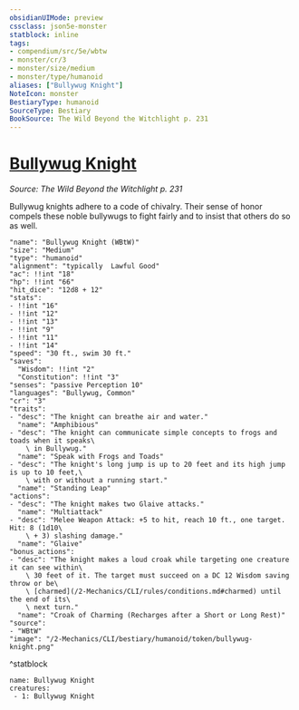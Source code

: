 ```yaml
---
obsidianUIMode: preview
cssclass: json5e-monster
statblock: inline
tags:
- compendium/src/5e/wbtw
- monster/cr/3
- monster/size/medium
- monster/type/humanoid
aliases: ["Bullywug Knight"]
NoteIcon: monster
BestiaryType: humanoid
SourceType: Bestiary
BookSource: The Wild Beyond the Witchlight p. 231
---
```

# [Bullywug Knight](2-Mechanics/CLI/bestiary/humanoid/bullywug-knight-wbtw.md)
*Source: The Wild Beyond the Witchlight p. 231*  

Bullywug knights adhere to a code of chivalry. Their sense of honor compels these noble bullywugs to fight fairly and to insist that others do so as well.

```statblock
"name": "Bullywug Knight (WBtW)"
"size": "Medium"
"type": "humanoid"
"alignment": "typically  Lawful Good"
"ac": !!int "18"
"hp": !!int "66"
"hit_dice": "12d8 + 12"
"stats":
- !!int "16"
- !!int "12"
- !!int "13"
- !!int "9"
- !!int "11"
- !!int "14"
"speed": "30 ft., swim 30 ft."
"saves":
  "Wisdom": !!int "2"
  "Constitution": !!int "3"
"senses": "passive Perception 10"
"languages": "Bullywug, Common"
"cr": "3"
"traits":
- "desc": "The knight can breathe air and water."
  "name": "Amphibious"
- "desc": "The knight can communicate simple concepts to frogs and toads when it speaks\
    \ in Bullywug."
  "name": "Speak with Frogs and Toads"
- "desc": "The knight's long jump is up to 20 feet and its high jump is up to 10 feet,\
    \ with or without a running start."
  "name": "Standing Leap"
"actions":
- "desc": "The knight makes two Glaive attacks."
  "name": "Multiattack"
- "desc": "Melee Weapon Attack: +5 to hit, reach 10 ft., one target. Hit: 8 (1d10\
    \ + 3) slashing damage."
  "name": "Glaive"
"bonus_actions":
- "desc": "The knight makes a loud croak while targeting one creature it can see within\
    \ 30 feet of it. The target must succeed on a DC 12 Wisdom saving throw or be\
    \ [charmed](/2-Mechanics/CLI/rules/conditions.md#charmed) until the end of its\
    \ next turn."
  "name": "Croak of Charming (Recharges after a Short or Long Rest)"
"source":
- "WBtW"
"image": "/2-Mechanics/CLI/bestiary/humanoid/token/bullywug-knight.png"
```
^statblock

```encounter-table
name: Bullywug Knight
creatures:
 - 1: Bullywug Knight
```